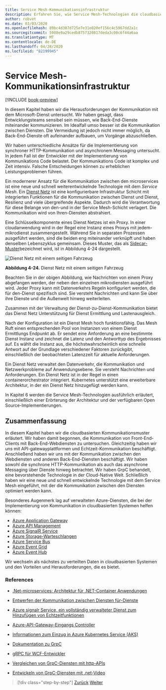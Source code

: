 ```yaml
---
title: Service Mesh-Kommunikationsinfrastruktur
description: Erfahren Sie, wie Service Mesh-Technologien die cloudbasierte mikroservicekommunikation optimieren.
author: robvet
ms.date: 03/03/2020
ms.openlocfilehash: 89bc4d307d725e7e31e020ef156c4c5967dd2a1c
ms.sourcegitcommit: 5988e9a29cedb8757320817deda3c08c6f44a6aa
ms.translationtype: MT
ms.contentlocale: de-DE
ms.lasthandoff: 04/28/2020
ms.locfileid: "82199945"
---
```

# <a name="service-mesh-communication-infrastructure"></a>Service Mesh-Kommunikationsinfrastruktur

[!INCLUDE [book-preview](../../../includes/book-preview.md)]

In diesem Kapitel haben wir die Herausforderungen der Kommunikation mit dem Microsoft-Dienst untersucht. Wir haben gesagt, dass Entwicklungsteams sensibel sein müssen, wie Back-End-Dienste miteinander kommunizieren. Im Idealfall umso besser ist die Kommunikation zwischen Diensten. Die Vermeidung ist jedoch nicht immer möglich, da Back-End-Dienste oft aufeinander aufbauen, um Vorgänge abzuschließen.

Wir haben unterschiedliche Ansätze für die Implementierung von synchroner HTTP-Kommunikation und asynchronem Messaging untersucht. In jedem Fall ist der Entwickler mit der Implementierung von Kommunikations Code belastet. Der Kommunikations Code ist komplex und Zeit intensiv. Falsche Entscheidungen können zu erheblichen Leistungsproblemen führen.

Ein modernerer Ansatz für die Kommunikation zwischen den microservices ist eine neue und schnell weiterentwickelnde Technologie mit dem *Service Mesh*. Ein [Dienst Netz](https://www.nginx.com/blog/what-is-a-service-mesh/) ist eine konfigurierbare Infrastruktur Schicht mit integrierten Funktionen für die Kommunikation zwischen Dienst und Dienst, Resilienz und viele übergreifende Aspekte. Dadurch wird die Verantwortung für diese Belange von den-und in der Service Mesh-Schicht verlagert. Die Kommunikation wird von Ihren-Diensten abstrahiert.

Eine Schlüsselkomponente eines Dienst Netzes ist ein Proxy. In einer cloudanwendung wird in der Regel eine Instanz eines Proxys mit jedem-mikrodienst zusammengestellt. Während Sie in separaten Prozessen ausgeführt werden, sind die beiden eng miteinander verknüpft und haben denselben Lebenszyklus gemeinsam. Dieses Muster, das als [Sidecar-Muster](https://docs.microsoft.com/azure/architecture/patterns/sidecar)bezeichnet wird, ist in Abbildung 4-24 dargestellt.

![Dienst Netz mit einem seitigen Fahrzeug](./media/service-mesh-with-side-car.png)

**Abbildung 4-24.** Dienst Netz mit einem seitigen Fahrzeug

Beachten Sie in der obigen Abbildung, wie Nachrichten von einem Proxy abgefangen werden, der neben den einzelnen mikrodiensten ausgeführt wird. Jeder Proxy kann mit Datenverkehrs Regeln konfiguriert werden, die für den-Dienst spezifisch sind. Sie versteht Nachrichten und kann Sie über ihre Dienste und die Außenwelt hinweg weiterleiten.

Zusammen mit der Verwaltung der Dienst-zu-Dienst-Kommunikation bietet das Dienst Netz Unterstützung für Dienst Ermittlung und Lastenausgleich.

Nach der Konfiguration ist ein Dienst Mesh hoch funktionsfähig. Das Mesh Ruft einen entsprechenden Pool von Instanzen von einem Dienst Ermittlungs Endpunkt ab. Er sendet eine Anforderung an eine bestimmte Dienst Instanz und zeichnet die Latenz und den Antworttyp des Ergebnisses auf. Es wählt die Instanz aus, die höchstwahrscheinlich eine schnelle Antwort auf der Grundlage verschiedener Faktoren zurückgibt, einschließlich der beobachteten Latenzzeit für aktuelle Anforderungen.

Ein Dienst Netz verwaltet den Datenverkehr, die Kommunikation und Netzwerkprobleme auf Anwendungsebene. Sie versteht Nachrichten und Anforderungen. Ein Dienst Netz ist in der Regel in einen containerorchestrator integriert. Kubernetes unterstützt eine erweiterbare Architektur, in der ein Dienst Netz hinzugefügt werden kann.

In Kapitel 6 werden die Service Mesh-Technologien ausführlich erläutert, einschließlich einer Erörterung der Architektur und der verfügbaren Open Source-Implementierungen.

## <a name="summary"></a>Zusammenfassung

In diesem Kapitel haben wir die cloudbasierten Kommunikationsmuster erläutert. Wir haben damit begonnen, die Kommunikation von Front-End-Clients mit Back-End-Webdiensten zu untersuchen. Gleichzeitig haben wir uns mit API-gatewayplattformen und Echtzeit-Kommunikation beschäftigt. Anschließend haben wir uns mit der Kommunikation zwischen den Webdiensten und anderen Back-End-Diensten beschäftigt. Wir haben sowohl die synchrone HTTP-Kommunikation als auch das asynchrone Messaging über Dienste hinweg betrachtet. Wir haben GrpC behandelt, eine bevorstehende Technologie in der Cloud-Native Welt. Schließlich haben wir eine neue und schnell entwickelnde Technologie mit dem Service Mesh eingeführt, mit der die Kommunikation zwischen den Diensten optimiert werden kann.

Besonderes Augenmerk lag auf verwalteten Azure-Diensten, die bei der Implementierung von Kommunikation in cloudbasierten Systemen helfen können:

- [Azure Application Gateway](https://docs.microsoft.com/azure/application-gateway/overview)
- [Azure API Management](https://azure.microsoft.com/services/api-management/)
- [Azure SignalR Service](https://azure.microsoft.com/services/signalr-service/)
- [Azure Storage-Warteschlangen](https://docs.microsoft.com/azure/storage/queues/storage-queues-introduction)
- [Azure Service Bus](https://docs.microsoft.com/azure/service-bus-messaging/service-bus-messaging-overview)
- [Azure Event Grid](https://docs.microsoft.com/azure/event-grid/overview)
- [Azure Event Hub](https://azure.microsoft.com/services/event-hubs/)

Wir wechseln als nächstes zu verteilten Daten in cloudbasierten Systemen und den Vorteilen und Herausforderungen, die es bietet.

### <a name="references"></a>References

- [.Net-microservices: Architektur für .NET-Container Anwendungen](https://dotnet.microsoft.com/download/thank-you/microservices-architecture-ebook)

- [Entwerfen der Kommunikation zwischen Diensten für-Dienste](https://docs.microsoft.com/azure/architecture/microservices/design/interservice-communication)

- [Azure signalr Service, ein vollständig verwalteter Dienst zum Hinzufügen von Echtzeitfunktionen](https://azure.microsoft.com/blog/azure-signalr-service-a-fully-managed-service-to-add-real-time-functionality/)

- [Azure-API-Gateway-Eingangs Controller](https://azure.github.io/application-gateway-kubernetes-ingress/)

- [Informationen zum Einzug in Azure Kubernetes Service (AKS)](https://vincentlauzon.com/2018/10/10/about-ingress-in-azure-kubernetes-service-aks/)

- [Dokumentation zu GrpC](https://grpc.io/docs/guides/)

- [gRPC für WCF-Entwickler](https://docs.microsoft.com/dotnet/architecture/grpc-for-wcf-developers/)

- [Vergleichen von GrpC-Diensten mit http-APIs](https://docs.microsoft.com/aspnet/core/grpc/comparison?view=aspnetcore-3.0)

- [Entwickeln von GrpC-Diensten mit .net-Video](https://channel9.msdn.com/Shows/The-Cloud-Native-Show/Building-Microservices-with-gRPC-and-NET)

>[!div class="step-by-step"]
>[Zurück](grpc.md)
>[Weiter](distributed-data.md)
